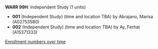 **WARR 99H**: Independent Study (1 units)

- **001** (Independent Study) (time and location TBA) by Abrajano, Marisa (A02753580)
- **002** (Independent Study) (time and location TBA) by Ay, Ferhat (A15371333)

[Enrollment numbers over time](./WARR99H.tsv)
